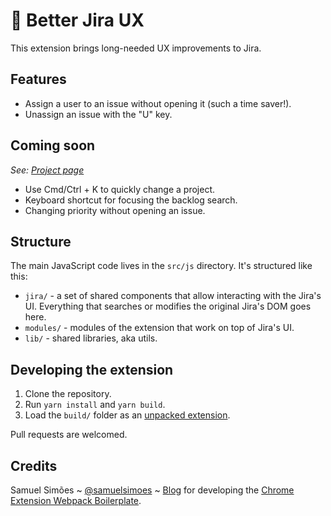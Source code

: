 # 💎 Better Jira UX

This extension brings long-needed UX improvements to Jira.

## Features
- Assign a user to an issue without opening it (such a time saver!).
- Unassign an issue with the "U" key.

## Coming soon
_See: [Project page](https://github.com/adamkarminski/better-jira-ux/projects)_

- Use Cmd/Ctrl + K to quickly change a project.
- Keyboard shortcut for focusing the backlog search.
- Changing priority without opening an issue.

## Structure
The main JavaScript code lives in the `src/js` directory. It's structured like this:
- `jira/` - a set of shared components that allow interacting with the Jira's UI. Everything that searches or modifies the original Jira's DOM goes here.
- `modules/` - modules of the extension that work on top of Jira's UI.
- `lib/` - shared libraries, aka utils.

## Developing the extension
1. Clone the repository.
2. Run `yarn install` and `yarn build`.
3. Load the `build/` folder as an [unpacked extension](https://developer.chrome.com/extensions/getstarted).

Pull requests are welcomed.


## Credits
Samuel Simões ~ [@samuelsimoes](https://twitter.com/samuelsimoes) ~ [Blog](http://blog.samuelsimoes.com/) for developing the [Chrome Extension Webpack Boilerplate](https://github.com/samuelsimoes/chrome-extension-webpack-boilerplate).
